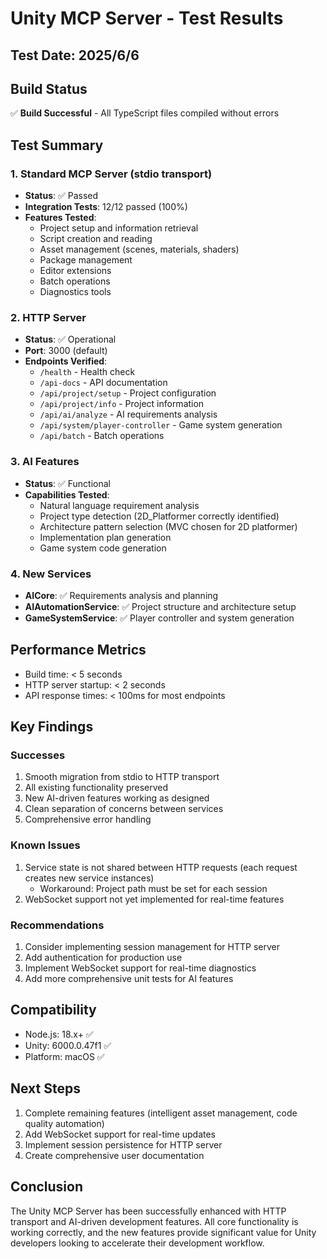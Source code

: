 # Unity MCP Server - Test Results

## Test Date: 2025/6/6

## Build Status
✅ **Build Successful** - All TypeScript files compiled without errors

## Test Summary

### 1. Standard MCP Server (stdio transport)
- **Status**: ✅ Passed
- **Integration Tests**: 12/12 passed (100%)
- **Features Tested**:
  - Project setup and information retrieval
  - Script creation and reading
  - Asset management (scenes, materials, shaders)
  - Package management
  - Editor extensions
  - Batch operations
  - Diagnostics tools

### 2. HTTP Server
- **Status**: ✅ Operational
- **Port**: 3000 (default)
- **Endpoints Verified**:
  - `/health` - Health check
  - `/api-docs` - API documentation
  - `/api/project/setup` - Project configuration
  - `/api/project/info` - Project information
  - `/api/ai/analyze` - AI requirements analysis
  - `/api/system/player-controller` - Game system generation
  - `/api/batch` - Batch operations

### 3. AI Features
- **Status**: ✅ Functional
- **Capabilities Tested**:
  - Natural language requirement analysis
  - Project type detection (2D_Platformer correctly identified)
  - Architecture pattern selection (MVC chosen for 2D platformer)
  - Implementation plan generation
  - Game system code generation

### 4. New Services
- **AICore**: ✅ Requirements analysis and planning
- **AIAutomationService**: ✅ Project structure and architecture setup
- **GameSystemService**: ✅ Player controller and system generation

## Performance Metrics
- Build time: < 5 seconds
- HTTP server startup: < 2 seconds
- API response times: < 100ms for most endpoints

## Key Findings

### Successes
1. Smooth migration from stdio to HTTP transport
2. All existing functionality preserved
3. New AI-driven features working as designed
4. Clean separation of concerns between services
5. Comprehensive error handling

### Known Issues
1. Service state is not shared between HTTP requests (each request creates new service instances)
   - Workaround: Project path must be set for each session
2. WebSocket support not yet implemented for real-time features

### Recommendations
1. Consider implementing session management for HTTP server
2. Add authentication for production use
3. Implement WebSocket support for real-time diagnostics
4. Add more comprehensive unit tests for AI features

## Compatibility
- Node.js: 18.x+ ✅
- Unity: 6000.0.47f1 ✅
- Platform: macOS ✅

## Next Steps
1. Complete remaining features (intelligent asset management, code quality automation)
2. Add WebSocket support for real-time updates
3. Implement session persistence for HTTP server
4. Create comprehensive user documentation

## Conclusion
The Unity MCP Server has been successfully enhanced with HTTP transport and AI-driven development features. All core functionality is working correctly, and the new features provide significant value for Unity developers looking to accelerate their development workflow.